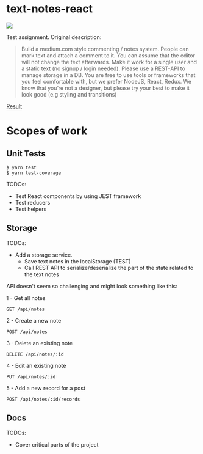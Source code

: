 # text-notes-react

![](https://www.stemmer-imaging.se/media/cache/gallery_dialog/uploads/suppliers/Datapath-I1.jpg)

Test assignment. Original description:

> Build a medium.com style commenting / notes system.
People can mark text and attach a comment to it.
You can assume that the editor will not change the text afterwards.
Make it work for a single user and a static text (no signup / login needed).
Please use a REST-API to manage storage in a DB.
You are free to use tools or frameworks that you feel comfortable with, but we prefer
NodeJS, React, Redux.
We know that you’re not a designer, but please try your best to make it look good
(e.g styling and transitions)

[Result](https://antonlapshin.github.io/text-notes-react)


# Scopes of work

Unit Tests
---

    $ yarn test
    $ yarn test-coverage

TODOs: 
+ Test React components by using JEST framework
+ Test reducers
+ Test helpers

Storage
---

TODOs:
+ Add a storage service. 
  + Save text notes in the localStorage (TEST)
  + Call REST API to serialize/deserialize the part of the state related to the text notes

API doesn't seem so challenging and might look something like this:

1 - Get all notes

    GET /api/notes

2 - Create a new note

    POST /api/notes

3 - Delete an existing note

    DELETE /api/notes/:id

4 - Edit an existing note

    PUT /api/notes/:id

5 - Add a new record for a post

    POST /api/notes/:id/records


Docs
---

TODOs:
+ Cover critical parts of the project
